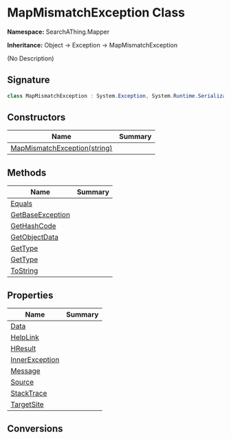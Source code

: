 # MapMismatchException Class
**Namespace:** SearchAThing.Mapper

**Inheritance:** Object → Exception → MapMismatchException

(No Description)

## Signature
```csharp
class MapMismatchException : System.Exception, System.Runtime.Serialization.ISerializable
```
## Constructors
|**Name**|**Summary**|
|---|---|
|[MapMismatchException(string)](MapMismatchException/ctors.md)||
## Methods
|**Name**|**Summary**|
|---|---|
|[Equals](MapMismatchException/Equals.md)||
|[GetBaseException](MapMismatchException/GetBaseException.md)||
|[GetHashCode](MapMismatchException/GetHashCode.md)||
|[GetObjectData](MapMismatchException/GetObjectData.md)||
|[GetType](MapMismatchException/GetType.md)||
|[GetType](MapMismatchException/GetType.md#gettype)||
|[ToString](MapMismatchException/ToString.md)||
## Properties
|**Name**|**Summary**|
|---|---|
|[Data](MapMismatchException/Data.md)|
|[HelpLink](MapMismatchException/HelpLink.md)|
|[HResult](MapMismatchException/HResult.md)|
|[InnerException](MapMismatchException/InnerException.md)|
|[Message](MapMismatchException/Message.md)|
|[Source](MapMismatchException/Source.md)|
|[StackTrace](MapMismatchException/StackTrace.md)|
|[TargetSite](MapMismatchException/TargetSite.md)|
## Conversions
